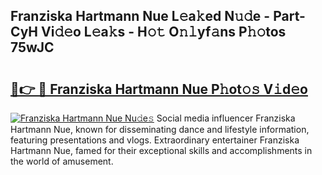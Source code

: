 ## Franziska Hartmann Nue L𝚎a𝚔ed N𝚞𝚍e - Part-CyH Vi𝚍𝚎o L𝚎a𝚔s - H𝚘𝚝 O𝚗𝚕yf𝚊ns P𝚑𝚘tos 75wJC

# <h2><a href="http://kf0li07.oniu.top/?m=Franziska+Hartmann+Nue">🔗👉 🔴 Franziska Hartmann Nue P𝚑ot𝚘𝚜 V𝚒d𝚎o</a></h2>

[![Franziska Hartmann Nue Nu𝚍e𝚜](https://i.imgur.com/0qMVB7G.gif)](http://kf0li07.oniu.top/?m=Franziska+Hartmann+Nue)
Social media influencer Franziska Hartmann Nue, known for disseminating dance and lifestyle information, featuring presentations and vlogs. Extraordinary entertainer Franziska Hartmann Nue, famed for their exceptional skills and accomplishments in the world of amusement.  
